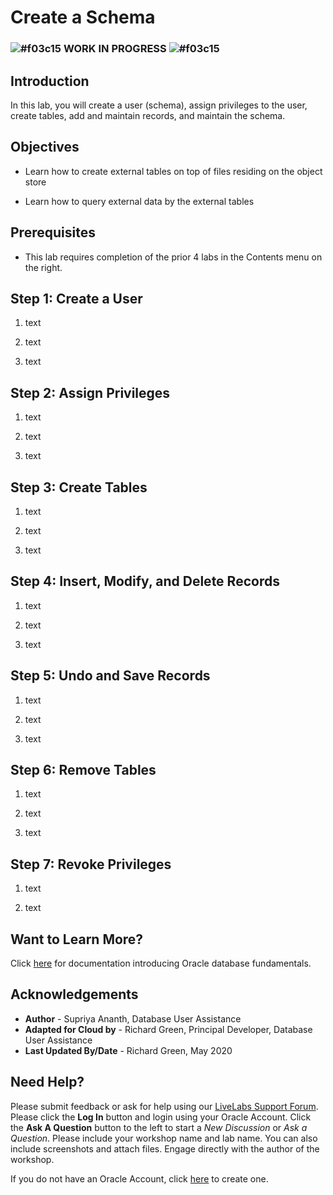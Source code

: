 <!-- Updated March 24, 2020 -->


# Create a Schema

### ![#f03c15](https://via.placeholder.com/15/f03c15/000000?text=+) **WORK IN PROGRESS** ![#f03c15](https://via.placeholder.com/15/f03c15/000000?text=+)

## Introduction

In this lab, you will create a user (schema), assign privileges to the user, create tables, add and maintain records, and maintain the schema.

## Objectives

-   Learn how to create external tables on top of files residing on the object store

-   Learn how to query external data by the external tables


## Prerequisites

-   This lab requires completion of the prior 4 labs in the Contents menu on the right.

## **Step 1:** Create a User

1. text

2. text

3. text

## **Step 2:** Assign Privileges

1. text

2. text

3. text

## **Step 3:** Create Tables

1. text

2. text

3. text

## **Step 4:** Insert, Modify, and Delete Records

1. text

2. text

3. text

## **Step 5:** Undo and Save Records

1. text

2. text

3. text

## **Step 6:** Remove Tables

1. text

2. text

3. text

## **Step 7:** Revoke Privileges

1. text

2. text

## Want to Learn More?

Click [here](https://docs.oracle.com/en/database/oracle/oracle-database/19/cncpt/introduction-to-oracle-database.html#GUID-A42A6EF0-20F8-4F4B-AFF7-09C100AE581E) for documentation introducing Oracle database fundamentals.

## Acknowledgements

- **Author** - Supriya Ananth, Database User Assistance
- **Adapted for Cloud by** - Richard Green, Principal Developer, Database User Assistance
- **Last Updated By/Date** - Richard Green, May 2020

## Need Help?
Please submit feedback or ask for help using our [LiveLabs Support Forum](https://community.oracle.com/tech/developers/categories/livelabsdiscussions). Please click the **Log In** button and login using your Oracle Account. Click the **Ask A Question** button to the left to start a *New Discussion* or *Ask a Question*.  Please include your workshop name and lab name.  You can also include screenshots and attach files.  Engage directly with the author of the workshop.

If you do not have an Oracle Account, click [here](https://profile.oracle.com/myprofile/account/create-account.jspx) to create one.
